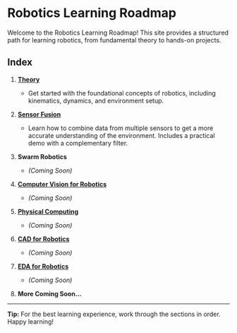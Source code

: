 # Robotics Learning Roadmap

Welcome to the Robotics Learning Roadmap! This site provides a structured path for learning robotics, from fundamental theory to hands-on projects.

## Index

1.  **[Theory](theory.md)**
    *   Get started with the foundational concepts of robotics, including kinematics, dynamics, and environment setup.

2.  **[Sensor Fusion](sensor_fusion/README.md)**
    *   Learn how to combine data from multiple sensors to get a more accurate understanding of the environment. Includes a practical demo with a complementary filter.

3.  **Swarm Robotics**
    *   *(Coming Soon)*

4.  **[Computer Vision for Robotics](computer_vision/README.md)**
    *   *(Coming Soon)*

5.  **[Physical Computing](physical_computing/README.md)**
    *   *(Coming Soon)*

6.  **[CAD for Robotics](cad/README.md)**
    *   *(Coming Soon)*

7.  **[EDA for Robotics](eda/README.md)**
    *   *(Coming Soon)*

8.  **More Coming Soon...**

---

**Tip:** For the best learning experience, work through the sections in order. Happy learning!
